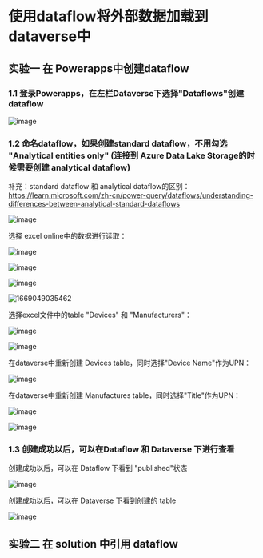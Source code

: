 # 使用dataflow将外部数据加载到dataverse中

## 实验一 在 Powerapps中创建dataflow

### 1.1 登录Powerapps，在左栏Dataverse下选择"Dataflows"创建dataflow

![image](https://user-images.githubusercontent.com/34478391/203108488-48ed10a4-c536-4090-92e8-7515766f5be2.png)
### 1.2 命名dataflow，如果创建standard dataflow，不用勾选 "Analytical entities only" (连接到 Azure Data Lake Storage的时候需要创建 analytical dataflow)

补充：standard dataflow 和 analytical dataflow的区别： https://learn.microsoft.com/zh-cn/power-query/dataflows/understanding-differences-between-analytical-standard-dataflows

![image](https://user-images.githubusercontent.com/34478391/203109869-db255872-6e0c-42c0-858d-a23a7db85ca2.png)

选择 excel online中的数据进行读取：

![image](https://user-images.githubusercontent.com/34478391/203111052-feb64066-4a6e-4aea-adfb-32a50cc5e913.png)

![image](https://user-images.githubusercontent.com/34478391/203111143-d3236495-ba78-439e-b9e9-52bb1b7398fd.png)

![image](https://user-images.githubusercontent.com/34478391/203111218-762fa5c1-75d4-41f1-b3f7-222d57baec25.png)

![1669049035462](https://user-images.githubusercontent.com/34478391/203111940-da85748e-c71c-4426-992e-1bea2f005730.jpg)

选择excel文件中的table "Devices" 和 "Manufacturers"：

![image](https://user-images.githubusercontent.com/34478391/203112381-824f3bcf-1c1a-4066-a191-4b658707adbd.png)

![image](https://user-images.githubusercontent.com/34478391/203112805-3b7b283c-7c90-440a-aafc-02fbae95670a.png)

在dataverse中重新创建 Devices table，同时选择"Device Name"作为UPN：

![image](https://user-images.githubusercontent.com/34478391/203114387-a237fc2a-3782-493c-93f4-248bffefaa28.png)

在dataverse中重新创建 Manufactures table，同时选择"Title"作为UPN：

![image](https://user-images.githubusercontent.com/34478391/203114531-19249510-667d-4942-9b68-400e9b1265df.png)

![image](https://user-images.githubusercontent.com/34478391/203114620-95f65161-4371-49c2-8c71-9565c46fbf30.png)

### 1.3 创建成功以后，可以在Dataflow 和 Dataverse 下进行查看

创建成功以后，可以在 Dataflow 下看到 "published"状态

![image](https://user-images.githubusercontent.com/34478391/203115458-1cbbbe27-96a4-4646-b5c3-210dc427629e.png)

创建成功以后，可以在 Dataverse 下看到创建的 table

![image](https://user-images.githubusercontent.com/34478391/203116360-d267066f-0a0f-4253-9559-a68b74d24dd5.png)

## 实验二 在 solution 中引用 dataflow



